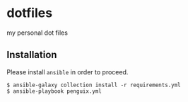 dotfiles
========

my personal dot files

## Installation

Please install `ansible` in order to proceed.

```
$ ansible-galaxy collection install -r requirements.yml
$ ansible-playbook penguix.yml
```
